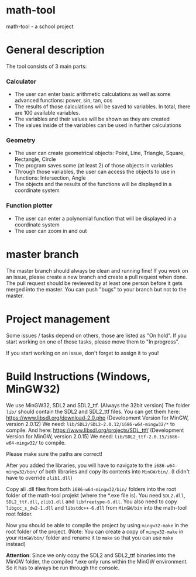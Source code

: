 # math-tool
math-tool - a school project

# General description
The tool consists of 3 main parts:

### Calculator
- The user can enter basic arithmetic calculations as well as some advanced functions: power, sin, tan, cos
- The results of those calculations will be saved to variables. In total, there are 100 available variables.
- The variables and their values will be shown as they are created
- The values inside of the variables can be used in further calculations

### Geometry
- The user can create geometrical objects: Point, Line, Triangle, Square, Rectangle, Circle
- The program saves some (at least 2) of those objects in variables
- Through those variables, the user can access the objects to use in functions: Intersection, Angle
- The objects and the results of the functions will be displayed in a coordinate system

### Function plotter
- The user can enter a polynomial function that will be displayed in a coordinate system
- The user can zoom in and out

# master branch
The master branch should always be clean and running fine!
If you work on an issue, please create a new branch and create a pull request when done.
The pull request should be reviewed by at least one person before it gets merged into the master.
You can push "bugs" to your branch but not to the master.

# Project management
Some issues / tasks depend on others, those are listed as "On hold".
If you start working on one of those tasks, please move them to "In progress".

If you start working on an issue, don't forget to assign it to you!

# Build Instructions (Windows, MinGW32)
We use MinGW32, SDL2 and SDL2_ttf. (Always the 32bit version)
The folder `lib/` should contain the SDL2 and SDL2_ttf files.
You can get them here: 
https://www.libsdl.org/download-2.0.php (Development Version for MinGW, version 2.0.12)
We need: `lib/SDL2/SDL2-2.0.12/i686-w64-mingw32/*` to compile.
And here:
https://www.libsdl.org/projects/SDL_ttf/ (Development Version for MinGW, version 2.0.15)
We need: `lib/SDL2_ttf-2.0.15/i686-w64-mingw32/` to compile.

Please make sure the paths are correct!

After you added the libraries, you will have to navigate to the `i686-w64-mingw32/bin/` of both libraries and copy its contents into `MinGW/bin/`.
(I didn't have to override `zlib1.dll`)

Copy all .dll files from both `i686-w64-mingw32/bin/` folders into the root folder of the math-tool projekt (where the *.exe file is). You need `SDL2.dll`, `SDL2_ttf.dll`, `zlib1.dll` and `libfreetype-6.dll`. You also need to copy `libgcc_s_dw2-1.dll` and `libstdc++-6.dll` from `MinGW/bin` into the math-tool root folder.

Now you should be able to compile the project by using `mingw32-make` in the root folder of the project.
(Note: You can create a copy of `mingw32-make` in your `MinGW/bin/` folder and rename it to `make` so that you can use `make` instead)

**Attention**: Since we only copy the SDL2 and SDL2_ttf binaries into the MinGW folder, the compiled *.exe only runs within the MinGW environment.
So it has to always be run through the console.
